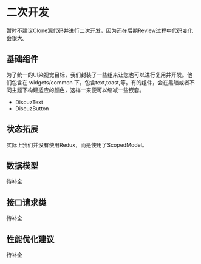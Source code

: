 # 二次开发
暂时不建议Clone源代码并进行二次开发，因为还在后期Review过程中代码变化会很大。

## 基础组件
为了统一的UI染视觉目标，我们封装了一些组来让您也可以进行复用并开发。他们包含在 widgets/common 下，包含text,toast,等。有的组件，会在黑暗或者不同主题下构建适应的颜色，这样一来便可以缩减一些嵌套。

* DiscuzText
* DiscuzButton

## 状态拓展
实际上我们并没有使用Redux，而是使用了ScopedModel。

## 数据模型
待补全  

## 接口请求类
待补全  

## 性能优化建议
待补全  